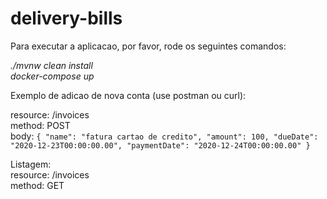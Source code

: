 # delivery-bills

Para executar a aplicacao, por favor, rode os seguintes comandos:

_./mvnw clean install <br/>
docker-compose up_

Exemplo de adicao de nova conta (use postman ou curl):

resource: /invoices<br/>
method: POST<br/>
body:
`{
	"name": "fatura cartao de credito",
	"amount": 100,
	"dueDate": "2020-12-23T00:00:00.00",
	"paymentDate": "2020-12-24T00:00:00.00"
}`

Listagem:<br/>
resource: /invoices<br/>
method: GET<br/>